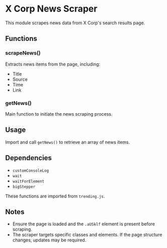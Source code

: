 # X Corp News Scraper

This module scrapes news data from X Corp's search results page.

## Functions

### scrapeNews()

Extracts news items from the page, including:

- Title
- Source
- Time
- Link

### getNews()

Main function to initiate the news scraping process.

## Usage

Import and call `getNews()` to retrieve an array of news items.

## Dependencies

- `customConsoleLog`
- `wait`
- `waitForElement`
- `bigStepper`

These functions are imported from `trending.js`.

## Notes

- Ensure the page is loaded and the `.aUSklf` element is present before scraping.
- The scraper targets specific classes and elements. If the page structure changes, updates may be required.
